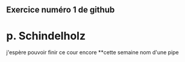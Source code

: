 ## Exercice numéro 1 de github

# p. Schindelholz

j'espère pouvoir finir ce cour encore **cette semaine
nom d'une pipe
 
